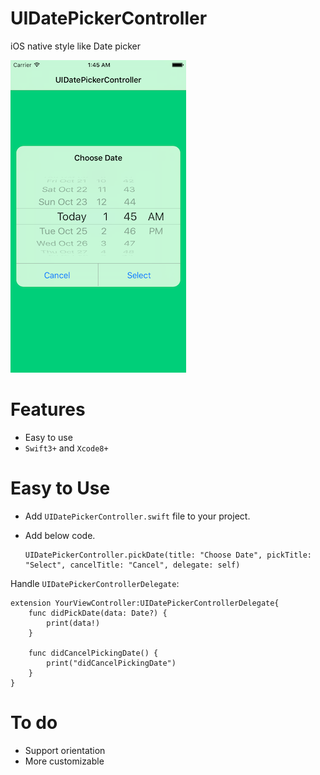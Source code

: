 # UIDatePickerController
iOS native style like Date picker

[![UIDatePickerController](https://github.com/ZaidPathan/UIDatePickerController/blob/master/demo.png)](https://github.com/ZaidPathan/UIDatePickerController)

# Features
- Easy to use
- `Swift3+` and `Xcode8+`


# Easy to Use
- Add `UIDatePickerController.swift` file to your project.
- Add below code.

      UIDatePickerController.pickDate(title: "Choose Date", pickTitle: "Select", cancelTitle: "Cancel", delegate: self)
      

Handle `UIDatePickerControllerDelegate`:

    extension YourViewController:UIDatePickerControllerDelegate{
        func didPickDate(data: Date?) {
            print(data!)
        }
    
        func didCancelPickingDate() {
            print("didCancelPickingDate")
        }
    }


# To do
- Support orientation
- More customizable
